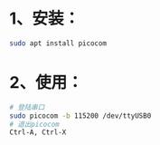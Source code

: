 # 1、安装：

```bash
sudo apt install picocom
```

# 2、使用：

```bash
# 登陆串口
sudo picocom -b 115200 /dev/ttyUSB0
# 退出picocom
Ctrl-A, Ctrl-X
```

